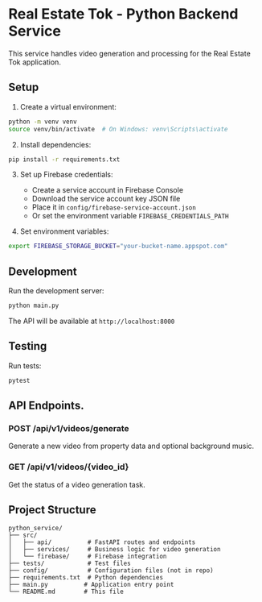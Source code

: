 # Real Estate Tok - Python Backend Service

This service handles video generation and processing for the Real Estate Tok application.

## Setup

1. Create a virtual environment:
```bash
python -m venv venv
source venv/bin/activate  # On Windows: venv\Scripts\activate
```

2. Install dependencies:
```bash
pip install -r requirements.txt
```

3. Set up Firebase credentials:
   - Create a service account in Firebase Console
   - Download the service account key JSON file
   - Place it in `config/firebase-service-account.json`
   - Or set the environment variable `FIREBASE_CREDENTIALS_PATH`

4. Set environment variables:
```bash
export FIREBASE_STORAGE_BUCKET="your-bucket-name.appspot.com"
```

## Development

Run the development server:
```bash
python main.py
```

The API will be available at `http://localhost:8000`

## Testing

Run tests:
```bash
pytest
```

## API Endpoints. 

### POST /api/v1/videos/generate
Generate a new video from property data and optional background music.

### GET /api/v1/videos/{video_id}
Get the status of a video generation task.

## Project Structure

```
python_service/
├── src/
│   ├── api/          # FastAPI routes and endpoints
│   ├── services/     # Business logic for video generation
│   └── firebase/     # Firebase integration
├── tests/            # Test files
├── config/           # Configuration files (not in repo)
├── requirements.txt  # Python dependencies
├── main.py          # Application entry point
└── README.md        # This file
```
